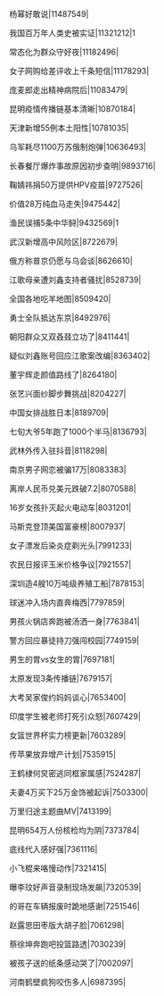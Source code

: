 杨幂好敢说|11487549|

我国百万年人类史被实证|11321212|1

常态化为群众守好夜|11182496|

女子网购给差评收上千条短信|11178293|

庞麦郎走出精神病院后|11083479|

昆明疫情传播链基本清晰|10870184|

天津新增55例本土阳性|10781035|

乌军耗尽1100万苏俄制炮弹|10636493|

长春餐厅爆炸事故原因初步查明|9893716|

鞠婧祎捐50万提供HPV疫苗|9727526|

价值28万纯血马走失|9475442|

渔民误捕5条中华鲟|9432569|1

武汉新增高中风险区|8722679|

俄方称普京仍愿与乌会谈|8626610|

江歌母亲遭刘鑫支持者骚扰|8528739|

全国各地吃羊地图|8509420|

勇士全队抵达东京|8492976|

朝阳群众又双叒叕立功了|8411441|

疑似刘鑫账号回应江歌案改编|8363402|

董宇辉走颜值路线了|8264180|

张艺兴面纱脚步舞挑战|8204227|

中国女排战胜日本|8189709|

七旬大爷5年跑了1000个半马|8136793|

武林外传入驻抖音|8118298|

南京男子网恋被骗17万|8083383|

离岸人民币兑美元跌破7.2|8070588|

16岁女孩扑灭起火电动车|8031201|

马斯克登顶美国富豪榜|8007937|

女子漂发后染炎症剃光头|7991233|

农民日报评玉米价格争议|7921557|

深圳造4艘10万吨级养殖工船|7878153|

球迷冲入场内直奔梅西|7797859|

男孩火锅店奔跑被汤洒一身|7763841|

警方回应暴徒持刀强闯校园|7749159|

男生的胃vs女生的胃|7697181|

太原发现3条传播链|7679157|

大考吴家俊约妈妈谈心|7653400|

印度学生被老师打死引众怒|7607429|

女篮世界杯实力榜更新|7603289|

传苹果放弃增产计划|7535915|

王鹤棣何炅密逃同框家属感|7524287|

夫妻4万买下25万金饰被起诉|7503300|

万里归途主题曲MV|7413199|

昆明654万人份核检均为阴|7373784|

底线代入感好强|7361116|

小飞棍来咯慢动作|7321415|

曝李玟好声音录制现场发飙|7320539|

的哥在车辆报废时跪地感谢|7251546|

赵露思田枣版大胡子脸|7061298|

蔡徐坤奔跑吧投篮路透|7030239|

被孩子送的纸条感动哭了|7002097|

河南鹤壁疯狗咬伤多人|6987395|

